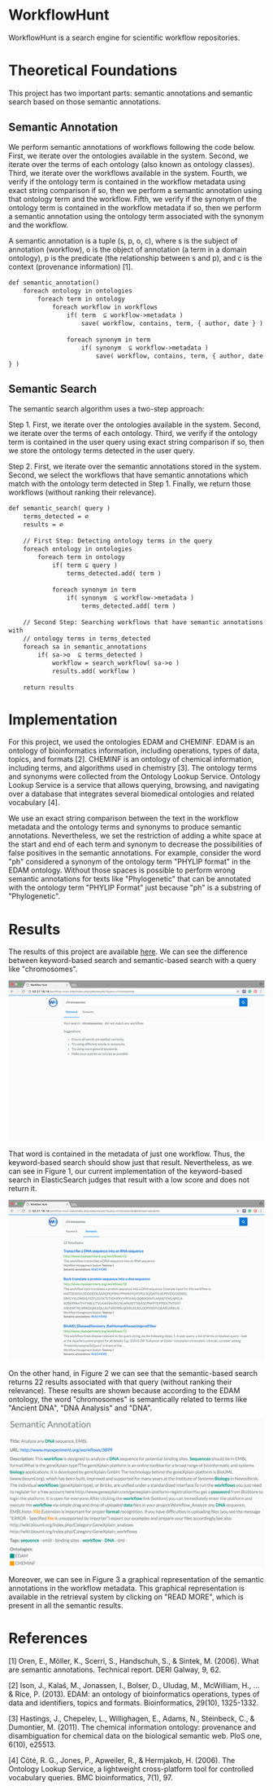 # WorkflowHunt

WorkflowHunt is a search engine for scientific workflow repositories.

# Theoretical Foundations

This project has two important parts: semantic annotations and semantic search based on those semantic annotations.

## Semantic Annotation

We perform semantic annotations of workflows following the code below. First, we iterate over the ontologies available in the system. Second, we iterate over the terms of each ontology (also known as ontology classes). Third, we iterate over the workflows available in the system. Fourth, we verify if the ontology term is contained in the workflow metadata using exact string comparison if so, then we perform a semantic annotation using that ontology term and the workflow. Fifth, we verify if the synonym of the ontology term is contained in the workflow metadata if so, then we perform a semantic annotation using the ontology term associated with the synonym and the workflow.

A semantic annotation is a tuple (s, p, o, c), where s is the subject of annotation (workflow), o is the object of annotation (a term in a domain ontology), p is the predicate (the relationship between s and p), and c is the context (provenance information) [1].

```
def semantic_annotation()
    foreach ontology in ontologies
        foreach term in ontology
            foreach workflow in workflows                   
                if( term  ⊆ workflow->metadata )
                    save( workflow, contains, term, { author, date } )

                foreach synonym in term
                    if( synonym  ⊆ workflow->metadata )
                        save( workflow, contains, term, { author, date } )
```

## Semantic Search

The semantic search algorithm uses a two-step approach:

Step 1. First, we iterate over the ontologies available in the system. Second, we iterate over the terms of each ontology. Third, we verify if the ontology term is contained in the user query using exact string comparison if so, then we store the ontology terms detected in the user query.

Step 2. First, we iterate over the semantic annotations stored in the system. Second, we select the workflows that have semantic annotations which match with the ontology term detected in Step 1. Finally, we return those workflows (without ranking their relevance).

```
def semantic_search( query )
    terms_detected = ∅
    results = ∅

    // First Step: Detecting ontology terms in the query
    foreach ontology in ontologies
        foreach term in ontology
            if( term ⊆ query )
                terms_detected.add( term )

            foreach synonym in term
                if( synonym  ⊆ workflow->metadata )
                    terms_detected.add( term )

    // Second Step: Searching workflows that have semantic annotations with 
    // ontology terms in terms_detected
    foreach sa in semantic_annotations
        if( sa->o  ⊆ terms_detected )
            workflow = search_workflow( sa->o )
            results.add( workflow )

    return results
```

# Implementation

For this project, we used the ontologies EDAM and CHEMINF. EDAM is an ontology of bioinformatics information, including operations, types of data, topics, and formats [2]. CHEMINF is an ontology of chemical information, including terms, and algorithms used in chemistry [3]. The ontology terms and synonyms were collected from the Ontology Lookup Service. Ontology Lookup Service is a service that allows querying, browsing, and navigating over a database that integrates several biomedical ontologies and related vocabulary [4].

We use an exact string comparison between the text in the workflow metadata and the ontology terms and synonyms to produce semantic annotations. Nevertheless, we set the restriction of adding a white space at the start and end of each term and synonym to decrease the possibilities of false positives in the semantic annotations. For example, consider the word "ph" considered a synonym of the ontology term "PHYLIP format" in the EDAM ontology. Without those spaces is possible to perform wrong semantic annotations for texts like "Phylogenetic" that can be annotated with the ontology term "PHYLIP Format" just because "ph" is a substring of "Phylogenetic".

# Results

The results of this project are available [here](http://52.27.16.14/workflow-hunt-web/). We can see the difference between keyword-based search and semantic-based search with a query like "chromosomes". 

![keyword-based-search](https://raw.githubusercontent.com/jbeleno/workflow-hunt-web/master/assets/img/keyword-based-search.png)

That word is contained in the metadata of just one workflow. Thus, the keyword-based search should show just that result. Nevertheless, as we can see in Figure 1, our current implementation of the keyword-based search in ElasticSearch judges that result with a low score and does not return it.

![semantic-based-search](https://raw.githubusercontent.com/jbeleno/workflow-hunt-web/master/assets/img/semantic-based-search.png)

On the other hand, in Figure 2 we can see that the semantic-based search returns 22 results associated with that query (without ranking their relevance). These results are shown because according to the EDAM ontology, the word "chromosomes" is semantically related to terms like "Ancient DNA", "DNA Analysis" and "DNA".

![semantic-annotations](https://raw.githubusercontent.com/jbeleno/workflow-hunt-web/master/assets/img/semantic-annotations.png)

Moreover, we can see in Figure 3 a graphical representation of the semantic annotations in the workflow metadata. This graphical representation is available in the retrieval system by clicking on "READ MORE", which is present in all the semantic results.

# References

[1] Oren, E., Möller, K., Scerri, S., Handschuh, S., & Sintek, M. (2006). What are semantic annotations. Technical report. DERI Galway, 9, 62.

[2] Ison, J., Kalaš, M., Jonassen, I., Bolser, D., Uludag, M., McWilliam, H., ... & Rice, P. (2013). EDAM: an ontology of bioinformatics operations, types of data and identifiers, topics and formats. Bioinformatics, 29(10), 1325-1332.

[3] Hastings, J., Chepelev, L., Willighagen, E., Adams, N., Steinbeck, C., & Dumontier, M. (2011). The chemical information ontology: provenance and disambiguation for chemical data on the biological semantic web. PloS one, 6(10), e25513.

[4] Côté, R. G., Jones, P., Apweiler, R., & Hermjakob, H. (2006). The Ontology Lookup Service, a lightweight cross-platform tool for controlled vocabulary queries. BMC bioinformatics, 7(1), 97.
